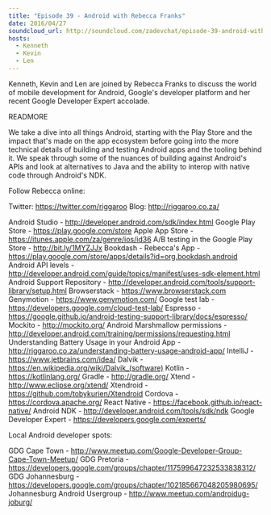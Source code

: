 ```yaml
---
title: "Episode 39 - Android with Rebecca Franks"
date: 2016/04/27
soundcloud_url: http://soundcloud.com/zadevchat/episode-39-android-with-rebecca-franks
hosts:
  - Kenneth
  - Kevin
  - Len
---
```


Kenneth, Kevin and Len are joined by Rebecca Franks to discuss the world of mobile development for Android, Google's developer platform and her recent Google Developer Expert accolade.

READMORE

We take a dive into all things Android, starting with the Play Store and the impact that's made on the app ecosystem before going into the more technical details of building and testing Android apps and the tooling behind it. We speak through some of the nuances of building against Android's APIs and look at alternatives to Java and the ability to interop with native code through Android's NDK.

Follow Rebecca online:

Twitter: https://twitter.com/riggaroo
Blog: http://riggaroo.co.za/

Android Studio - http://developer.android.com/sdk/index.html
Google Play Store - 
https://play.google.com/store
Apple App Store - https://itunes.apple.com/za/genre/ios/id36
A/B testing in the Google Play Store - http://bit.ly/1MYZJJx
Bookdash - Rebecca's App - https://play.google.com/store/apps/details?id=org.bookdash.android
Android API levels - http://developer.android.com/guide/topics/manifest/uses-sdk-element.html
Android Support Repository - http://developer.android.com/tools/support-library/setup.html
Browserstack - https://www.browserstack.com
Genymotion - https://www.genymotion.com/
Google test lab - https://developers.google.com/cloud-test-lab/
Espresso - https://google.github.io/android-testing-support-library/docs/espresso/
Mockito - http://mockito.org/
Android Marshmallow permissions - http://developer.android.com/training/permissions/requesting.html
Understanding Battery Usage in your Android App - http://riggaroo.co.za/understanding-battery-usage-android-app/
IntelliJ - https://www.jetbrains.com/idea/
Dalvik - https://en.wikipedia.org/wiki/Dalvik_(software)
Kotlin - https://kotlinlang.org/
Gradle - http://gradle.org/
Xtend - http://www.eclipse.org/xtend/
Xtendroid - https://github.com/tobykurien/Xtendroid
Cordova - https://cordova.apache.org/
React Native - https://facebook.github.io/react-native/
Android NDK - http://developer.android.com/tools/sdk/ndk
Google Developer Expert - https://developers.google.com/experts/

Local Android developer spots:

GDG Cape Town - http://www.meetup.com/Google-Developer-Group-Cape-Town-Meetup/
GDG Pretoria - https://developers.google.com/groups/chapter/117599647232533838312/
GDG Johannesburg - https://developers.google.com/groups/chapter/102185667048205980695/
Johannesburg Android Usergroup - http://www.meetup.com/androidug-joburg/
